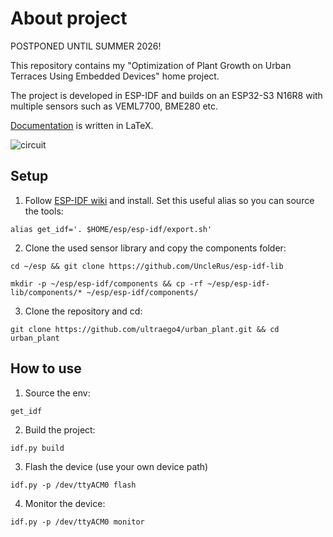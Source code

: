 # About project

POSTPONED UNTIL SUMMER 2026!

This repository contains my "Optimization of Plant Growth on Urban Terraces Using Embedded Devices" home project.

The project is developed in ESP-IDF and builds on an ESP32-S3 N16R8 with multiple sensors such as VEML7700, BME280 etc.


[Documentation](docs/urban_plant.pdf) is written in LaTeX.


![circuit](docs/assets/circuit_above.jpg)

## Setup

1. Follow [ESP-IDF wiki](https://docs.espressif.com/projects/esp-idf/en/stable/esp32/get-started/linux-macos-setup.html) and install. Set this useful alias so you can source the tools:
```
alias get_idf='. $HOME/esp/esp-idf/export.sh'
```
2. Clone the used sensor library and copy the components folder:
```
cd ~/esp && git clone https://github.com/UncleRus/esp-idf-lib
```
```
mkdir -p ~/esp/esp-idf/components && cp -rf ~/esp/esp-idf-lib/components/* ~/esp/esp-idf/components/
```
3. Clone the repository and cd:

```
git clone https://github.com/ultraego4/urban_plant.git && cd urban_plant
```


## How to use

1. Source the env:
```
get_idf
```
2. Build the project:
```
idf.py build
```
3. Flash the device (use your own device path)
```
idf.py -p /dev/ttyACM0 flash
```
4. Monitor the device:
```
idf.py -p /dev/ttyACM0 monitor
```


